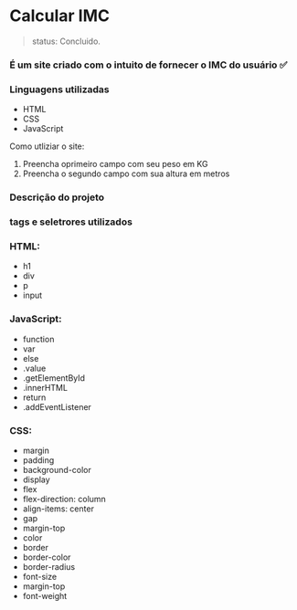 <h1>Calcular IMC</h1>
  
  > status: Concluido.

  ### É um site criado com o intuito de fornecer o IMC do usuário ✅

  ### Linguagens utilizadas
  + HTML
  + CSS
  + JavaScript

  Como utliziar o site:
  1) Preencha oprimeiro campo com seu peso em KG
  2) Preencha o segundo campo com sua altura em metros
  
  ### Descrição do projeto
  ### tags e seletrores utilizados
  ### HTML:
  + h1
  + div
  + p
  + input
  ### JavaScript:
  + function
  + var
  + else 
  + .value
  + .getElementById
  + .innerHTML
  + return
  + .addEventListener
  ### CSS:
  + margin
  + padding
  + background-color
  + display 
  + flex
  + flex-direction: column
  + align-items: center
  + gap
  + margin-top
  + color
  + border
  + border-color
  + border-radius
  + font-size
  + margin-top
  + font-weight
  
